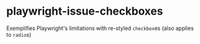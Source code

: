 # playwright-issue-checkboxes
Exemplifies Playwright's limitations with re-styled `checkbox`es (also applies to `radio`s)
